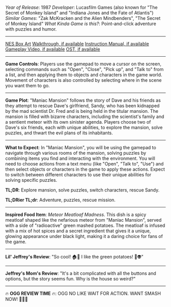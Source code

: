 *Year of Release*: 1987
*Developer*: Lucasfilm Games (also known for "The Secret of Monkey Island" and "Indiana Jones and the Fate of Atlantis")
*Similar Games*: "Zak McKracken and the Alien Mindbenders", "The Secret of Monkey Island"
*What Kinda Game is this?*: Point-and-click adventure with puzzles and humor.

---
[NES Box Art](https://www.google.com/search?tbm=isch&q=NES+Box+Art+Maniac+Mansion) 
[Walkthrough, if available](https://www.google.com/search?q=Walkthrough+Steam+Maniac+Mansion)
[Instruction Manual, if available](https://www.google.com/search?q=NES+Instruction+Manual+Maniac+Mansion)
[Gameplay Video, if available](https://www.youtube.com/results?search_query=gameplay+PC+Maniac+Mansion) 
[OST, if available](https://www.youtube.com/results?search_query=gameplay+NES+Maniac+Mansion+OST)

- - -
**Game Controls**:
Players use the gamepad to move a cursor on the screen, selecting commands such as "Open", "Close", "Pick up", and "Talk to" from a list, and then applying them to objects and characters in the game world. Movement of characters is also controlled by selecting where in the scene you want them to go.

- - -
**Game Plot**: 
"Maniac Mansion" follows the story of Dave and his friends as they attempt to rescue Dave's girlfriend, Sandy, who has been kidnapped by the mad scientist Dr. Fred and is being held in the titular mansion. The mansion is filled with bizarre characters, including the scientist's family and a sentient meteor with its own sinister agenda. Players choose two of Dave's six friends, each with unique abilities, to explore the mansion, solve puzzles, and thwart the evil plans of its inhabitants.

- - -
**What to Expect**: 
In "Maniac Mansion", you will be using the gamepad to navigate through various rooms of the mansion, solving puzzles by combining items you find and interacting with the environment. You will need to choose actions from a text menu (like "Open", "Talk to", "Use") and then select objects or characters in the game to apply these actions. Expect to switch between different characters to use their unique abilities for solving specific puzzles.

**TL;DR**: Explore mansion, solve puzzles, switch characters, rescue Sandy.

**TL;DRier TL;dr**: Adventure, puzzles, rescue mission.

---
**Inspired Food Item**: *Meteor Meatloaf Madness*.
This dish is a spicy meatloaf shaped like the nefarious meteor from "Maniac Mansion", served with a side of "radioactive" green mashed potatoes. The meatloaf is infused with a mix of hot spices and a secret ingredient that gives it a unique, glowing appearance under black light, making it a daring choice for fans of the game.

---
**Lil' Jeffrey's Review**: "So cool! 🏠💫 I like the green potatoes! 🥔👽"

---
**Jeffrey's Mom's Review**: "It's a bit complicated with all the buttons and options, but the story seems fun. Why is the house so weird?"

---
🔥 **OGG REVIEW TIME** 🔥: OGG NO LIKE WAIT FOR ACTION. WANT SMASH NOW! 🚪🔨👹